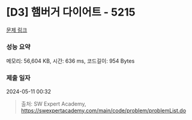 # [D3] 햄버거 다이어트 - 5215 

[문제 링크](https://swexpertacademy.com/main/code/problem/problemDetail.do?contestProbId=AWT-lPB6dHUDFAVT) 

### 성능 요약

메모리: 56,604 KB, 시간: 636 ms, 코드길이: 954 Bytes

### 제출 일자

2024-05-11 00:32



> 출처: SW Expert Academy, https://swexpertacademy.com/main/code/problem/problemList.do